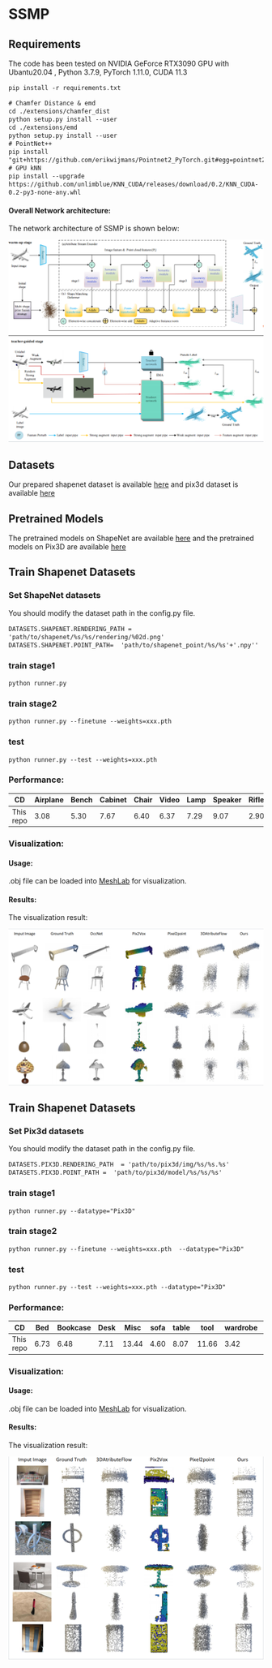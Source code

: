 # SSMP




## Requirements
The code has been tested on NVIDIA GeForce RTX3090 GPU with Ubantu20.04 , Python 3.7.9, PyTorch 1.11.0, CUDA 11.3

```
pip install -r requirements.txt
```

```
# Chamfer Distance & emd
cd ./extensions/chamfer_dist
python setup.py install --user
cd ./extensions/emd
python setup.py install --user
# PointNet++
pip install "git+https://github.com/erikwijmans/Pointnet2_PyTorch.git#egg=pointnet2_ops&subdirectory=pointnet2_ops_lib"
# GPU kNN
pip install --upgrade https://github.com/unlimblue/KNN_CUDA/releases/download/0.2/KNN_CUDA-0.2-py3-none-any.whl
```
#### Overall Network architecture:
The network architecture of SSMP is shown below:
<p float="left">
    <img src="img/model.png"/>
</p>


## Datasets
Our prepared shapenet dataset is available [here](https://drive.google.com/file/d/1I0phYe60FHLj3rQcJGl0BN5RLPVCqSh5/view?usp=sharing) and pix3d dataset is available [here](https://drive.google.com/file/d/1O1XTTTX1LKj0eO1kT6HS_A0YAKbv8AOw/view?usp=drive_link)

## Pretrained Models
The pretrained models on ShapeNet are available [here](https://drive.google.com/file/d/1MZC-eUi3POu1XFFI2yTzBD_AeDVfg7q3/view?usp=sharing) and the pretrained models on Pix3D are available [here](https://drive.google.com/file/d/1NQpxv6VswQfgEr1NZ1wi5dLW40F41KR8/view?usp=sharing) 

## Train Shapenet Datasets

### Set ShapeNet datasets
You should modify the dataset path in the config.py file.
```
DATASETS.SHAPENET.RENDERING_PATH = 'path/to/shapenet/%s/%s/rendering/%02d.png'
DATASETS.SHAPENET.POINT_PATH=  'path/to/shapenet_point/%s/%s'+'.npy''
```

### train stage1
```
python runner.py
```
### train stage2
```
python runner.py --finetune --weights=xxx.pth
```
### test 
```
python runner.py --test --weights=xxx.pth
```
### Performance:

| CD       | Airplane | Bench | Cabinet | Chair | Video | Lamp | Speaker | Rifle | Sofa | Table | Phone | Vessel | Avg |
|--------------|----------|-------|---------|-------|-------|------|---------|-------|------|-------|-------|--------|-----|
| This repo     | 3.08     | 5.30  |  7.67    |  6.40  | 6.37  | 7.29 | 9.07    | 2.90  | 5.83 | 6.85  | 4.83  | 4.96   | 5.91|

### Visualization:
#### Usage:
.obj  file can be loaded into [MeshLab](https://www.meshlab.net) for visualization. 
#### Results:
The visualization result:
<p float="left">
    <img src="img/shapenet.png"/>
</p>

## Train Shapenet Datasets

### Set Pix3d datasets
You should modify the dataset path in the config.py file.
```
DATASETS.PIX3D.RENDERING_PATH  = 'path/to/pix3d/img/%s/%s.%s'
DATASETS.PIX3D.POINT_PATH =  'path/to/pix3d/model/%s/%s/%s'
```

### train stage1
```
python runner.py --datatype="Pix3D"
```
### train stage2
```
python runner.py --finetune --weights=xxx.pth  --datatype="Pix3D"
```
### test 
```
python runner.py --test --weights=xxx.pth --datatype="Pix3D"
```
### Performance:

| CD       | Bed | Bookcase | Desk | Misc | sofa | table | tool | wardrobe |Avg |
|--------------|----------|-------|---------|-------|-------|------|---------|-------|---|
| This repo     | 6.73     | 6.48  |  7.11    |  13.44  | 4.60  | 8.07 | 11.66    |  3.42  | 6.53 |

### Visualization:
#### Usage:
.obj  file can be loaded into [MeshLab](https://www.meshlab.net) for visualization. 
#### Results:
The visualization result:
<p float="left">
    <img src="img/pix3d.png"/>
</p>

